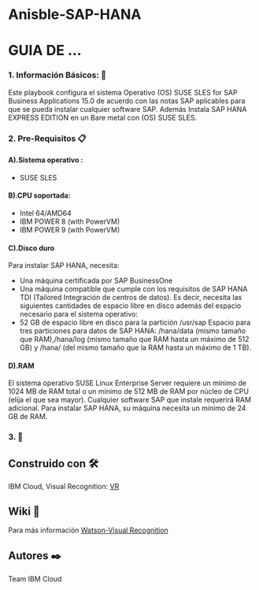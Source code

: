 # Anisble-SAP-HANA
# GUIA DE ...

### 1. Información Básicos: 📌
Este playbook configura el sistema Operativo (OS) SUSE SLES for SAP Business Applications 15.0 de acuerdo con las notas SAP aplicables para que se pueda instalar cualquier software SAP. Además Instala SAP HANA EXPRESS EDITION en un Bare metal con (OS) SUSE SLES.
### 2. Pre-Requisitos 📋
#### A).Sistema operativo :
* SUSE SLES
#### B).CPU soportada:
* Intel 64/AMD64
* IBM POWER 8 (with PowerVM)
* IBM POWER 9 (with PowerVM)

#### C).Disco duro
Para instalar SAP HANA, necesita:
* Una máquina certificada por SAP BusinessOne
* Una máquina compatible que cumple con los requisitos de SAP HANA TDI (Tailored
Integración de centros de datos). Es decir, necesita las siguientes cantidades de espacio libre en disco
además del espacio necesario para el sistema operativo:
* 52 GB de espacio libre en disco para la partición /usr/sap
  Espacio para tres particiones para datos de SAP HANA: /hana/data (mismo tamaño que RAM),/hana/log (mismo tamaño que RAM hasta un         máximo de 512 GB) y /hana/ (del mismo tamaño que la RAM hasta un máximo de 1 TB).

#### D).RAM 
El sistema operativo SUSE Linux Enterprise Server requiere un mínimo de 1024 MB de RAM total o un mínimo de 512 MB de RAM por núcleo de CPU (elija el que sea mayor). Cualquier software SAP que instale requerirá RAM adicional. Para instalar SAP HANA, su máquina necesita un mínimo de 24 GB de RAM.





### 3. 🚀

##  Construido con 🛠️
IBM Cloud, Visual Recognition: [VR](https://cloud.ibm.com/catalog/services/visual-recognition)



## Wiki 📖
Para más información [Watson-Visual Recognition](https://www.ibm.com/co-es/cloud/watson-visual-recognition)


## Autores ✒️
Team IBM Cloud



